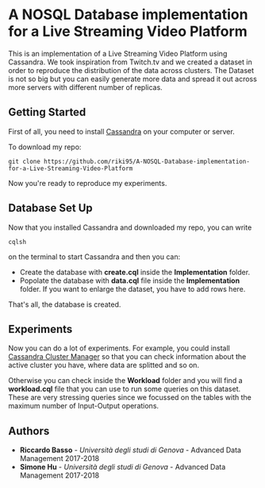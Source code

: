 # A NOSQL Database implementation for a Live Streaming Video Platform

This is an implementation of a Live Streaming Video Platform using Cassandra. We took inspiration from Twitch.tv and we created a dataset in order to reproduce the distribution of the data across clusters.
The Dataset is not so big but you can easily generate more data and spread it out across more servers with different number of replicas.

## Getting Started

First of all, you need to install [Cassandra](http://cassandra.apache.org/) on your computer or server.

To download my repo:

```
git clone https://github.com/riki95/A-NOSQL-Database-implementation-for-a-Live-Streaming-Video-Platform
```
Now you're ready to reproduce my experiments.

## Database Set Up

Now that you installed Cassandra and downloaded my repo, you can write
```
cqlsh
```
on the terminal to start Cassandra and then you can:

* Create the database with **create.cql** inside the **Implementation** folder.
* Popolate the database with **data.cql** file inside the **Implementation** folder. If you want to enlarge the dataset, you have to add rows here.

That's all, the database is created.

## Experiments

Now you can do a lot of experiments. For example, you could install [Cassandra Cluster Manager](https://academy.datastax.com/planet-cassandra/getting-started-with-ccm-cassandra-cluster-manager) so that you can check information about the active cluster you have, where data are splitted and so on.

Otherwise you can check inside the **Workload** folder and you will find a **workload.cql** file that you can use to run some queries on this dataset. These are very stressing queries since we focussed on the tables with the maximum number of Input-Output operations.

## Authors

* **Riccardo Basso** - *Università degli studi di Genova* - Advanced Data Management 2017-2018
* **Simone Hu** - *Università degli studi di Genova* - Advanced Data Management 2017-2018